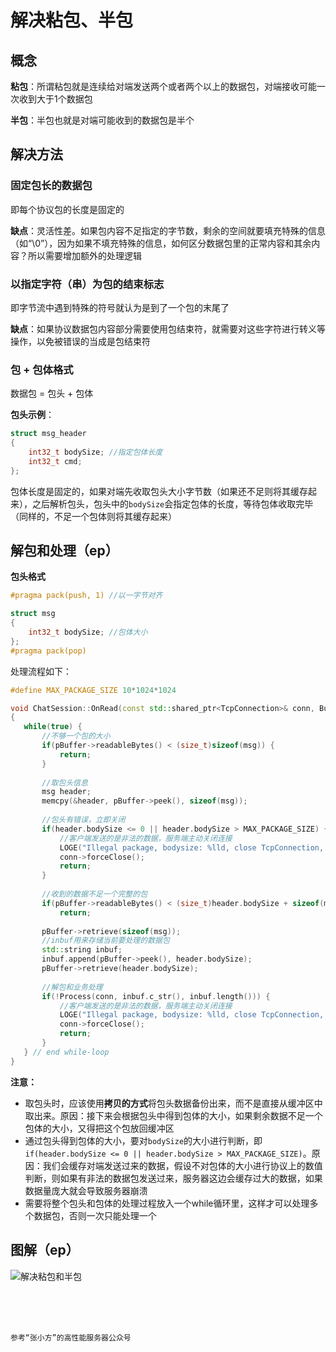 # 解决粘包、半包

## 概念

**粘包**：所谓粘包就是连续给对端发送两个或者两个以上的数据包，对端接收可能一次收到大于1个数据包

**半包**：半包也就是对端可能收到的数据包是半个



## 解决方法

### 固定包长的数据包

即每个协议包的长度是固定的

**缺点**：灵活性差。如果包内容不足指定的字节数，剩余的空间就要填充特殊的信息（如“\0”），因为如果不填充特殊的信息，如何区分数据包里的正常内容和其余内容？所以需要增加额外的处理逻辑



### 以指定字符（串）为包的结束标志

即字节流中遇到特殊的符号就认为是到了一个包的末尾了

**缺点**：如果协议数据包内容部分需要使用包结束符，就需要对这些字符进行转义等操作，以免被错误的当成是包结束符



### 包 + 包体格式

数据包 = 包头 + 包体

**包头示例**：

```cpp
struct msg_header
{
    int32_t bodySize; //指定包体长度
    int32_t cmd;
};
```

包体长度是固定的，如果对端先收取包头大小字节数（如果还不足则将其缓存起来），之后解析包头，包头中的`bodySize`会指定包体的长度，等待包体收取完毕（同样的，不足一个包体则将其缓存起来）



## 解包和处理（ep）

**包头格式**

```cpp
#pragma pack(push, 1) //以一字节对齐

struct msg
{
    int32_t bodySize; //包体大小
};
#pragma pack(pop)
```

处理流程如下：

```cpp
#define MAX_PACKAGE_SIZE 10*1024*1024

void ChatSession::OnRead(const std::shared_ptr<TcpConnection>& conn, Buffer* pBuffer, TimeStamp receivTime)
{
   while(true) {
       //不够一个包的大小
       if(pBuffer->readableBytes() < (size_t)sizeof(msg)) {
           return;
       }
       
       //取包头信息
       msg header;
       memcpy(&header, pBuffer->peek(), sizeof(msg));
       
       //包头有错误，立即关闭
       if(header.bodySize <= 0 || header.bodySize > MAX_PACKAGE_SIZE) {
           //客户端发送的是非法的数据，服务端主动关闭连接
           LOGE("Illegal package, bodysize: %lld, close TcpConnection, client: %s", header.bodySize, conn->peerAddress().toIpPort().c_str());
           conn->forceClose();
           return;
       }
       
       //收到的数据不足一个完整的包
       if(pBuffer->readableBytes() < (size_t)header.bodySize + sizeof(msg))
           return;
       
       pBuffer->retrieve(sizeof(msg));
       //inbuf用来存储当前要处理的数据包
       std::string inbuf;
       inbuf.append(pBuffer->peek(), header.bodySize);
       pBuffer->retrieve(header.bodySize);
       
       //解包和业务处理
       if(!Process(conn, inbuf.c_str(), inbuf.length())) {
           //客户端发送的是非法的数据，服务端主动关闭连接
           LOGE("Illegal package, bodysize: %lld, close TcpConnection, client: %s", header.bodySize, conn->peerAddress().toIpPort().c_str());
           conn->forceClose();
           return;
       }
   } // end while-loop
}
```

**注意：**

* 取包头时，应该使用**拷贝的方式**将包头数据备份出来，而不是直接从缓冲区中取出来。原因：接下来会根据包头中得到包体的大小，如果剩余数据不足一个包体的大小，又得把这个包放回缓冲区
* 通过包头得到包体的大小，要对`bodySize`的大小进行判断，即`if(header.bodySize <= 0 || header.bodySize > MAX_PACKAGE_SIZE)`。原因：我们会缓存对端发送过来的数据，假设不对包体的大小进行协议上的数值判断，则如果有非法的数据包发送过来，服务器这边会缓存过大的数据，如果数据量庞大就会导致服务器崩溃
* 需要将整个包头和包体的处理过程放入一个while循环里，这样才可以处理多个数据包，否则一次只能处理一个



## 图解（ep）

![解决粘包和半包](https://cdn.jsdelivr.net/gh/mo-xiaoxiu/imagefrommyblog@main/data/%E8%A7%A3%E5%86%B3%E7%B2%98%E5%8C%85%E4%B8%8E%E5%8D%8A%E5%8C%85.jpg)



<br>

<br>

<br>

```
参考“张小方”的高性能服务器公众号
```

